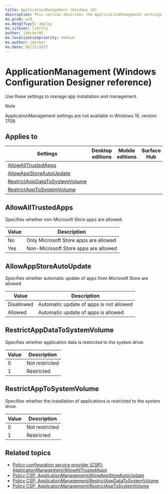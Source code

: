 ```yaml
---
title: ApplicationManagement (Windows 10)
description: This section describes the ApplicationManagement settings that you can configure in provisioning packages for Windows 10 using Windows Configuration Designer.
ms.prod: w10
ms.mktglfcycl: deploy
ms.sitesec: library
author: jdeckerMS
ms.localizationpriority: medium
ms.author: jdecker
ms.date: 08/21/2017
---
```


# ApplicationManagement (Windows Configuration Designer reference)

Use these settings to manage app installation and management.

>[!NOTE]
>ApplicationManagement settings are not available in Windows 10, version 1709.

## Applies to

| Settings | Desktop editions | Mobile editions | Surface Hub | HoloLens | IoT Core |
| --- | :---: | :---: | :---: | :---: | :---: |
| [AllowAllTrustedApps](#allowalltrustedapps) |  |  |  |  | X |
| [AllowAppStoreAutoUpdate](#allowappstoreautoupdate) |  |   |  |   |  X |
| [RestrictAppDataToSystemVolume](#restrictappdatatosystemvolume) |  |   |  |   |  X |
| [RestrictAppToSystemVolume](#restrictapptosystemvolume) |  |  |  |  | X |

## AllowAllTrustedApps

Specifies whether non-Microsoft Store apps are allowed.

| Value | Description |
| --- | --- |
| No | Only Microsoft Store apps are allowed  |
| Yes  | Non-Microsoft Store apps are allowed  |

## AllowAppStoreAutoUpdate

Specifies whether automatic update of apps from Microsoft Store are allowed

| Value | Description |
| --- | --- |
| Disallowed  | Automatic update of apps is not allowed  |
| Allowed | Automatic update of apps is allowed |


## RestrictAppDataToSystemVolume

Specifies whether application data is restricted to the system drive.

| Value | Description |
| --- | --- |
| 0  | Not restricted  |
| 1 | Restricted |


## RestrictAppToSystemVolume

Specifies whether the installation of applications is restricted to the system drive.

| Value | Description |
| --- | --- |
| 0  | Not restricted  |
| 1 | Restricted |

## Related topics

- [Policy configuration service provider (CSP): ApplicationManagement/AllowAllTrustedApps](https://msdn.microsoft.com/windows/hardware/commercialize/customize/mdm/policy-configuration-service-provider#applicationmanagement-allowalltrustedapps)
- [Policy CSP: ApplicationManagement/AllowAppStoreAutoUpdate](https://msdn.microsoft.com/windows/hardware/commercialize/customize/mdm/policy-configuration-service-provider#applicationmanagement-allowappstoreautoupdate)
- [Policy CSP: ApplicationManagement/RestrictAppDataToSystemVolume](https://msdn.microsoft.com/windows/hardware/commercialize/customize/mdm/policy-configuration-service-provider#applicationmanagement-restrictappdatatosystemvolume)
- [Policy CSP: ApplicationManagement/RestrictAppToSystemVolume](https://msdn.microsoft.com/windows/hardware/commercialize/customize/mdm/policy-configuration-service-provider#applicationmanagement-restrictapptosystemvolume)